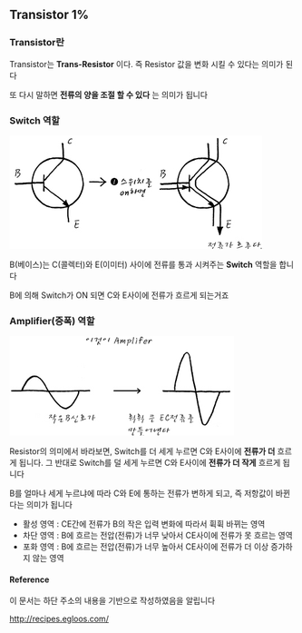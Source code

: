 ## Transistor 1%

### Transistor란

Transistor는 **Trans-Resistor** 이다. 즉 Resistor 값을 변화 시킬 수 있다는 의미가 된다

또 다시 말하면 **전류의 양을 조절 할 수 있다** 는 의미가 됩니다

### Switch 역할

![Transistor_switch](./Transistor_switch.jpg)

B(베이스)는 C(콜렉터)와 E(이미터) 사이에 전류를 통과 시켜주는 **Switch** 역할을 합니다

B에 의해 Switch가 ON 되면 C와 E사이에 전류가 흐르게 되는거죠

### Amplifier(증폭) 역할

![Transistor_amplifier](./Transistor_amplifier.jpg)

Resistor의 의미에서 바라보면, Switch를 더 세게 누르면 C와 E사이에 **전류가 더** 흐르게 됩니다. 그 반대로 Switch를 덜 세게 누르면 C와 E사이에 **전류가 더 작게** 흐르게 됩니다

B를 얼마나 세게 누르냐에 따라 C와 E에 통하는 전류가 변하게 되고, 즉 저항값이 바뀐다는 의미가 됩니다

* 활성 영역 : CE간에 전류가 B의 작은 입력 변화에 따라서 휙휙 바뀌는 영역
* 차단 영역 : B에 흐르는 전압(전류)가 너무 낮아서 CE사이에 전류가 못 흐르는 영역
* 포화 영역 : B에 흐르는 전압(전류)가 너무 높아서 CE사이에 전류가 더 이상 증가하지 않는 영역


#### Reference
이 문서는 하단 주소의 내용을 기반으로 작성하였음을 알립니다

<http://recipes.egloos.com/>
